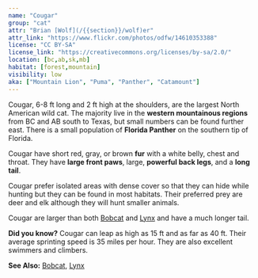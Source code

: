 ```yaml
---
name: "Cougar"
group: "cat"
attr: "Brian [Wolf](/{{section}}/wolf)er"
attr_link: "https://www.flickr.com/photos/odfw/14610353388"
license: "CC BY-SA"
license_link: "https://creativecommons.org/licenses/by-sa/2.0/"
location: [bc,ab,sk,mb]
habitat: [forest,mountain]
visibility: low
aka: ["Mountain Lion", "Puma", "Panther", "Catamount"]
---
```

Cougar, 6-8 ft long and 2 ft high at the shoulders, are the largest North American wild cat. The majority live in the **western mountainous regions** from BC and AB south to Texas, but small numbers can be found further east. There is a small population of **Florida Panther** on the southern tip of Florida.

Cougar have short red, gray, or brown **fur** with a white belly, chest and throat. They have **large front paws**, large, **powerful back legs**, and a **long tail**.

Cougar prefer isolated areas with dense cover so that they can hide while hunting but they can be found in most habitats. Their preferred prey are deer and elk although they will hunt smaller animals.

Cougar are larger than both [Bobcat](/{{section}}/bobcat) and [Lynx](/{{section}}/lynx) and have a much longer tail.

**Did you know?** Cougar can leap as high as 15 ft and as far as 40 ft. Their average sprinting speed is 35 miles per hour. They are also excellent swimmers and climbers.

<!-- generated, do not edit -->
**See Also:**
[Bobcat](/{{section}}/bobcat),
[Lynx](/{{section}}/lynx)
